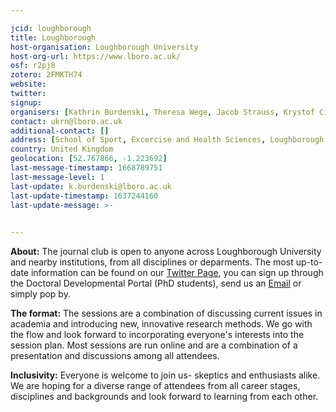 ```yaml
---

jcid: loughborough
title: Loughborough
host-organisation: Loughborough University
host-org-url: https://www.lboro.ac.uk/
osf: r2pj8
zotero: 2FMKTH74
website: 
twitter: 
signup: 
organisers: [Kathrin Burdenski, Theresa Wege, Jacob Strauss, Krystof Cipora]
contact: ukrn@lboro.ac.uk
additional-contact: []
address: [School of Sport, Excercise and Health Sciences, Loughborough University, National Centre for Sport and Excercise Medicine, Tower Way, LE11 3TU, Leicestershire]
country: United Kingdom
geolocation: [52.767866, -1.223692]
last-message-timestamp: 1668789751
last-message-level: 1
last-update: k.burdenski@lboro.ac.uk
last-update-timestamp: 1637244160
last-update-message: >-
  

---
```


**About:**
The journal club is open to anyone across Loughborough University and nearby institutions, from all disciplines or deparments. The most up-to-date information can be found on our [Twitter Page](https://twitter.com/LoughboroughTea/), you can sign up through the Doctoral Developmental Portal (PhD students), send us an [Email](ukrn@lboro.ac.uk) or simply pop by.

**The format:**
The sessions are a combination of discussing current issues in academia and introducing new, innovative research methods. We go with the flow and look forward to incorporating everyone's interests into the session plan. Most sessions are run online and are a combination of a presentation and discussions among all attendees.

**Inclusivity:** 
Everyone is welcome to join us- skeptics and enthusiasts alike. We are hoping for a diverse range of attendees from all career stages, disciplines and backgrounds and look forward to learning from each other.

